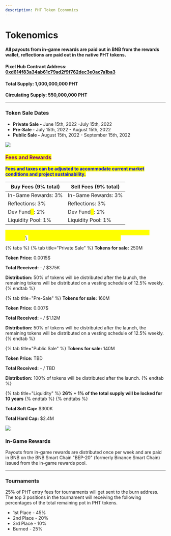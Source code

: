 ```yaml
---
description: PHT Token Economics
---
```


# Tokenomics

#### All payouts from in-game rewards are paid out in BNB from the rewards wallet, reflections are paid out in the native PHT tokens.

#### **Pixel Hub Contract Address**: [**0xd614f83a34ab61c79ad2f9f762dec3e0ac7a1ba3**](https://bscscan.com/address/0xd614f83a34ab61c79ad2f9f762dec3e0ac7a1ba3)

#### Total Supply: 1,000,000,000 PHT

**Circulating Supply: 550,000,000 PHT**

***

### **Token Sale Dates**

* **Private Sale -** June 15th, 2022 -July 15th, 2022
* **Pre-Sale -** July 15th, 2022 - August 15th, 2022
* **Public Sale -** August 15th, 2022 - September 15th, 2022

![](<../.gitbook/assets/token\_distribution (1).png>)

### <mark style="color:purple;">Fees and Rewards</mark>

<mark style="color:blue;">**Fees and taxes can be adjusted to accommodate current market conditions and project sustainability.**</mark>

| Buy Fees (9% total)                               | Sell Fees (9% total)                              |
| ------------------------------------------------- | ------------------------------------------------- |
| In-Game Rewards: 3%                               | In-Game Rewards: 3%                               |
| Reflections: 3%                                   | Reflections: 3%                                   |
| Dev Fund<mark style="color:yellow;">\*</mark>: 2% | Dev Fund<mark style="color:yellow;">\*</mark>: 2% |
| Liquidity Pool: 1%                                | Liquidity Pool: 1%                                |

<mark style="color:yellow;">\*Dev Fund is used for all kinds of things regarding Pixel Hub growth, including:</mark>\ <mark style="color:yellow;">Marketing, Development, Listings and more.</mark>

{% tabs %}
{% tab title="Private Sale" %}
**Tokens for sale:** 250M

**Token Price:** 0.0015$

**Total Received:** - / $375K

**Distribution:** 50% of tokens will be distributed after the launch, the remaining tokens will be distributed on a vesting schedule of 12.5% weekly.
{% endtab %}

{% tab title="Pre-Sale" %}
**Tokens for sale:** 160M

**Token Price:** 0.007$

**Total Received:** - / $1.12M

**Distribution:** 50% of tokens will be distributed after the launch, the remaining tokens will be distributed on a vesting schedule of 12.5% weekly.
{% endtab %}

{% tab title="Public Sale" %}
**Tokens for sale:** 140M

**Token Price:** TBD

**Total Received:** - / TBD

**Distribution:** 100% of tokens will be distributed after the launch.
{% endtab %}

{% tab title="Liquidity" %}
**26% + 1% of the total supply will be locked for 10 years**
{% endtab %}
{% endtabs %}

**Total Soft Cap:** $300K

**Total Hard Cap:** $2.4M

![](../.gitbook/assets/pht\_funds\_distribution.png)

### In-Game Rewards

Payouts from in-game rewards are distributed once per week and are paid in BNB on the BNB Smart Chain "BEP-20" (formerly Binance Smart Chain) issued from the in-game rewards pool.

***

### Tournaments

25% of PHT entry fees for tournaments will get sent to the burn address. The top 3 positions in the tournament will receiving the following percentages of the total remaining pot in PHT tokens.

* 1st Place - 45%
* 2nd Place - 20%
* 3rd Place - 10%
* Burned - 25%
